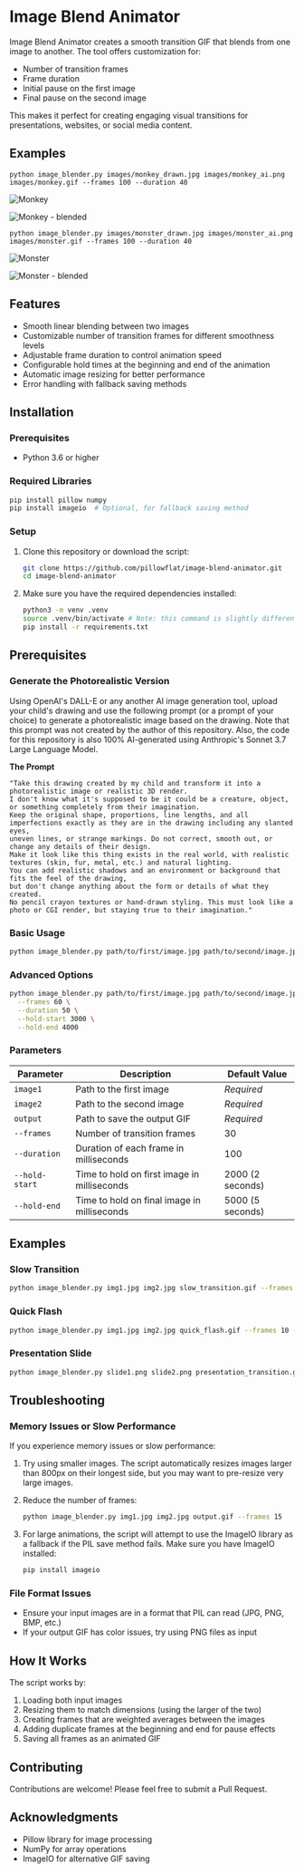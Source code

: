 # Image Blend Animator

Image Blend Animator creates a smooth transition GIF that blends from one image to another. The tool offers customization for:
- Number of transition frames
- Frame duration
- Initial pause on the first image
- Final pause on the second image

This makes it perfect for creating engaging visual transitions for presentations, websites, or social media content.

## Examples

`python image_blender.py images/monkey_drawn.jpg images/monkey_ai.png images/monkey.gif --frames 100 --duration 40`

![Monkey](assets/monkey.png)

![Monkey - blended](assets/monkey_blend.gif)

`python image_blender.py images/monster_drawn.jpg images/monster_ai.png images/monster.gif --frames 100 --duration 40`

![Monster](assets/monster.png)

![Monster - blended](assets/monster_blend.gif)


## Features

- Smooth linear blending between two images
- Customizable number of transition frames for different smoothness levels
- Adjustable frame duration to control animation speed
- Configurable hold times at the beginning and end of the animation
- Automatic image resizing for better performance
- Error handling with fallback saving methods

## Installation

### Prerequisites

- Python 3.6 or higher

### Required Libraries

```bash
pip install pillow numpy
pip install imageio  # Optional, for fallback saving method
```

### Setup

1. Clone this repository or download the script:
   ```bash
   git clone https://github.com/pillowflat/image-blend-animator.git
   cd image-blend-animator
   ```

2. Make sure you have the required dependencies installed:
   ```bash
   python3 -m venv .venv
   source .venv/bin/activate # Note: this command is slightly different for Windows
   pip install -r requirements.txt
   ```

## Prerequisites

### Generate the Photorealistic Version
Using OpenAI's DALL-E or any another AI image generation tool, upload your child's drawing and use the following prompt (or a prompt of your choice) to generate a photorealistic image based on the drawing.  Note that this prompt was not created by the author of this repository.  Also, the code for this repository is also 100% AI-generated using Anthropic's Sonnet 3.7 Large Language Model.

**The Prompt**
```text
"Take this drawing created by my child and transform it into a photorealistic image or realistic 3D render. 
I don't know what it's supposed to be it could be a creature, object, or something completely from their imagination. 
Keep the original shape, proportions, line lengths, and all imperfections exactly as they are in the drawing including any slanted eyes, 
uneven lines, or strange markings. Do not correct, smooth out, or change any details of their design. 
Make it look like this thing exists in the real world, with realistic textures (skin, fur, metal, etc.) and natural lighting. 
You can add realistic shadows and an environment or background that fits the feel of the drawing, 
but don't change anything about the form or details of what they created. 
No pencil crayon textures or hand-drawn styling. This must look like a photo or CGI render, but staying true to their imagination."

```

### Basic Usage

```bash
python image_blender.py path/to/first/image.jpg path/to/second/image.jpg output.gif
```

### Advanced Options

```bash
python image_blender.py path/to/first/image.jpg path/to/second/image.jpg output.gif \
  --frames 60 \
  --duration 50 \
  --hold-start 3000 \
  --hold-end 4000
```

### Parameters

| Parameter | Description | Default Value |
|-----------|-------------|---------------|
| `image1` | Path to the first image | *Required* |
| `image2` | Path to the second image | *Required* |
| `output` | Path to save the output GIF | *Required* |
| `--frames` | Number of transition frames | 30 |
| `--duration` | Duration of each frame in milliseconds | 100 |
| `--hold-start` | Time to hold on first image in milliseconds | 2000 (2 seconds) |
| `--hold-end` | Time to hold on final image in milliseconds | 5000 (5 seconds) |

## Examples

### Slow Transition
```bash
python image_blender.py img1.jpg img2.jpg slow_transition.gif --frames 60 --duration 150
```

### Quick Flash
```bash
python image_blender.py img1.jpg img2.jpg quick_flash.gif --frames 10 --duration 50 --hold-start 500 --hold-end 500
```

### Presentation Slide
```bash
python image_blender.py slide1.png slide2.png presentation_transition.gif --hold-start 5000 --hold-end 8000
```

## Troubleshooting

### Memory Issues or Slow Performance

If you experience memory issues or slow performance:

1. Try using smaller images. The script automatically resizes images larger than 800px on their longest side, but you may want to pre-resize very large images.

2. Reduce the number of frames:
   ```bash
   python image_blender.py img1.jpg img2.jpg output.gif --frames 15
   ```

3. For large animations, the script will attempt to use the ImageIO library as a fallback if the PIL save method fails. Make sure you have ImageIO installed:
   ```bash
   pip install imageio
   ```

### File Format Issues

- Ensure your input images are in a format that PIL can read (JPG, PNG, BMP, etc.)
- If your output GIF has color issues, try using PNG files as input

## How It Works

The script works by:

1. Loading both input images
2. Resizing them to match dimensions (using the larger of the two)
3. Creating frames that are weighted averages between the images
4. Adding duplicate frames at the beginning and end for pause effects
5. Saving all frames as an animated GIF

## Contributing

Contributions are welcome! Please feel free to submit a Pull Request.

## Acknowledgments

- Pillow library for image processing
- NumPy for array operations
- ImageIO for alternative GIF saving